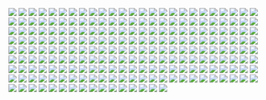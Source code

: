 ![](http://www.placehold.it/200/814CCC/ffffff&text=1C%20Enterprise)
![](http://www.placehold.it/200/E8274B/ffffff&text=ABAP)
![](http://www.placehold.it/200/B9D9FF/ffffff&text=AGS%20Script)
![](http://www.placehold.it/200/E6EFBB/ffffff&text=AMPL)
![](http://www.placehold.it/200/9DC3FF/ffffff&text=ANTLR)
![](http://www.placehold.it/200/2ACCA8/ffffff&text=API%20Blueprint)
![](http://www.placehold.it/200/5A8164/ffffff&text=APL)
![](http://www.placehold.it/200/6a40fd/ffffff&text=ASP)
![](http://www.placehold.it/200/1ac620/ffffff&text=ATS)
![](http://www.placehold.it/200/882B0F/ffffff&text=ActionScript)
![](http://www.placehold.it/200/02f88c/ffffff&text=Ada)
![](http://www.placehold.it/200/315665/ffffff&text=Agda)
![](http://www.placehold.it/200/64C800/ffffff&text=Alloy)
![](http://www.placehold.it/200/101F1F/ffffff&text=AppleScript)
![](http://www.placehold.it/200/aa2afe/ffffff&text=Arc)
![](http://www.placehold.it/200/bd79d1/ffffff&text=Arduino)
![](http://www.placehold.it/200/a957b0/ffffff&text=AspectJ)
![](http://www.placehold.it/200/6E4C13/ffffff&text=Assembly)
![](http://www.placehold.it/200/6594b9/ffffff&text=AutoHotkey)
![](http://www.placehold.it/200/1C3552/ffffff&text=AutoIt)
![](http://www.placehold.it/200/C1F12E/ffffff&text=Batchfile)
![](http://www.placehold.it/200/cd6400/ffffff&text=BlitzMax)
![](http://www.placehold.it/200/d4bec1/ffffff&text=Boo)
![](http://www.placehold.it/200/2F2530/ffffff&text=Brainfuck)
![](http://www.placehold.it/200/555555/ffffff&text=C)
![](http://www.placehold.it/200/178600/ffffff&text=C%23)
![](http://www.placehold.it/200/f34b7d/ffffff&text=C%2B%2B)
![](http://www.placehold.it/200/563d7c/ffffff&text=CSS)
![](http://www.placehold.it/200/dfa535/ffffff&text=Ceylon)
![](http://www.placehold.it/200/8dc63f/ffffff&text=Chapel)
![](http://www.placehold.it/200/ccccff/ffffff&text=Cirru)
![](http://www.placehold.it/200/db901e/ffffff&text=Clarion)
![](http://www.placehold.it/200/3F85AF/ffffff&text=Clean)
![](http://www.placehold.it/200/E4E6F3/ffffff&text=Click)
![](http://www.placehold.it/200/db5855/ffffff&text=Clojure)
![](http://www.placehold.it/200/244776/ffffff&text=CoffeeScript)
![](http://www.placehold.it/200/ed2cd6/ffffff&text=ColdFusion)
![](http://www.placehold.it/200/3fb68b/ffffff&text=Common%20Lisp)
![](http://www.placehold.it/200/B0CE4E/ffffff&text=Component%20Pascal)
![](http://www.placehold.it/200/776791/ffffff&text=Crystal)
![](http://www.placehold.it/200/3A4E3A/ffffff&text=Cuda)
![](http://www.placehold.it/200/ba595e/ffffff&text=D)
![](http://www.placehold.it/200/447265/ffffff&text=DM)
![](http://www.placehold.it/200/00B4AB/ffffff&text=Dart)
![](http://www.placehold.it/200/003a52/ffffff&text=DataWeave)
![](http://www.placehold.it/200/cca760/ffffff&text=Dogescript)
![](http://www.placehold.it/200/6c616e/ffffff&text=Dylan)
![](http://www.placehold.it/200/ccce35/ffffff&text=E)
![](http://www.placehold.it/200/8a1267/ffffff&text=ECL)
![](http://www.placehold.it/200/a78649/ffffff&text=EQ)
![](http://www.placehold.it/200/946d57/ffffff&text=Eiffel)
![](http://www.placehold.it/200/6e4a7e/ffffff&text=Elixir)
![](http://www.placehold.it/200/60B5CC/ffffff&text=Elm)
![](http://www.placehold.it/200/c065db/ffffff&text=Emacs%20Lisp)
![](http://www.placehold.it/200/FFF4F3/ffffff&text=EmberScript)
![](http://www.placehold.it/200/B83998/ffffff&text=Erlang)
![](http://www.placehold.it/200/b845fc/ffffff&text=F%23)
![](http://www.placehold.it/200/88ccff/ffffff&text=FLUX)
![](http://www.placehold.it/200/636746/ffffff&text=Factor)
![](http://www.placehold.it/200/7b9db4/ffffff&text=Fancy)
![](http://www.placehold.it/200/14253c/ffffff&text=Fantom)
![](http://www.placehold.it/200/341708/ffffff&text=Forth)
![](http://www.placehold.it/200/4d41b1/ffffff&text=Fortran)
![](http://www.placehold.it/200/0050b2/ffffff&text=FreeMarker)
![](http://www.placehold.it/200/00cafe/ffffff&text=Frege)
![](http://www.placehold.it/200/8fb200/ffffff&text=Game%20Maker%20Language)
![](http://www.placehold.it/200/fb855d/ffffff&text=Genie)
![](http://www.placehold.it/200/5B2063/ffffff&text=Gherkin)
![](http://www.placehold.it/200/e4cc98/ffffff&text=Glyph)
![](http://www.placehold.it/200/f0a9f0/ffffff&text=Gnuplot)
![](http://www.placehold.it/200/375eab/ffffff&text=Go)
![](http://www.placehold.it/200/88562A/ffffff&text=Golo)
![](http://www.placehold.it/200/82937f/ffffff&text=Gosu)
![](http://www.placehold.it/200/79aa7a/ffffff&text=Grammatical%20Framework)
![](http://www.placehold.it/200/e69f56/ffffff&text=Groovy)
![](http://www.placehold.it/200/e34c26/ffffff&text=HTML)
![](http://www.placehold.it/200/878787/ffffff&text=Hack)
![](http://www.placehold.it/200/0e60e3/ffffff&text=Harbour)
![](http://www.placehold.it/200/5e5086/ffffff&text=Haskell)
![](http://www.placehold.it/200/df7900/ffffff&text=Haxe)
![](http://www.placehold.it/200/7790B2/ffffff&text=Hy)
![](http://www.placehold.it/200/a3522f/ffffff&text=IDL)
![](http://www.placehold.it/200/a9188d/ffffff&text=Io)
![](http://www.placehold.it/200/078193/ffffff&text=Ioke)
![](http://www.placehold.it/200/FEFE00/ffffff&text=Isabelle)
![](http://www.placehold.it/200/9EEDFF/ffffff&text=J)
![](http://www.placehold.it/200/40d47e/ffffff&text=JSONiq)
![](http://www.placehold.it/200/b07219/ffffff&text=Java)
![](http://www.placehold.it/200/f1e05a/ffffff&text=JavaScript)
![](http://www.placehold.it/200/843179/ffffff&text=Jolie)
![](http://www.placehold.it/200/a270ba/ffffff&text=Julia)
![](http://www.placehold.it/200/DA5B0B/ffffff&text=Jupyter%20Notebook)
![](http://www.placehold.it/200/28431f/ffffff&text=KRL)
![](http://www.placehold.it/200/F18E33/ffffff&text=Kotlin)
![](http://www.placehold.it/200/185619/ffffff&text=LLVM)
![](http://www.placehold.it/200/cc9900/ffffff&text=LOLCODE)
![](http://www.placehold.it/200/3d9970/ffffff&text=LSL)
![](http://www.placehold.it/200/999999/ffffff&text=Lasso)
![](http://www.placehold.it/200/DBCA00/ffffff&text=Lex)
![](http://www.placehold.it/200/499886/ffffff&text=LiveScript)
![](http://www.placehold.it/200/652B81/ffffff&text=LookML)
![](http://www.placehold.it/200/000080/ffffff&text=Lua)
![](http://www.placehold.it/200/00a6a6/ffffff&text=MAXScript)
![](http://www.placehold.it/200/62A8D6/ffffff&text=MQL4)
![](http://www.placehold.it/200/4A76B8/ffffff&text=MQL5)
![](http://www.placehold.it/200/b7e1f4/ffffff&text=MTML)
![](http://www.placehold.it/200/427819/ffffff&text=Makefile)
![](http://www.placehold.it/200/f97732/ffffff&text=Mask)
![](http://www.placehold.it/200/e16737/ffffff&text=Matlab)
![](http://www.placehold.it/200/c4a79c/ffffff&text=Max)
![](http://www.placehold.it/200/ff2b2b/ffffff&text=Mercury)
![](http://www.placehold.it/200/007800/ffffff&text=Meson)
![](http://www.placehold.it/200/8f14e9/ffffff&text=Metal)
![](http://www.placehold.it/200/c7a938/ffffff&text=Mirah)
![](http://www.placehold.it/200/28431f/ffffff&text=NCL)
![](http://www.placehold.it/200/990000/ffffff&text=Nearley)
![](http://www.placehold.it/200/3d3c6e/ffffff&text=Nemerle)
![](http://www.placehold.it/200/0aa0ff/ffffff&text=NetLinx)
![](http://www.placehold.it/200/747faa/ffffff&text=NetLinx%2BERB)
![](http://www.placehold.it/200/ff6375/ffffff&text=NetLogo)
![](http://www.placehold.it/200/87AED7/ffffff&text=NewLisp)
![](http://www.placehold.it/200/37775b/ffffff&text=Nim)
![](http://www.placehold.it/200/009917/ffffff&text=Nit)
![](http://www.placehold.it/200/7e7eff/ffffff&text=Nix)
![](http://www.placehold.it/200/c9df40/ffffff&text=Nu)
![](http://www.placehold.it/200/3be133/ffffff&text=OCaml)
![](http://www.placehold.it/200/438eff/ffffff&text=Objective-C)
![](http://www.placehold.it/200/6866fb/ffffff&text=Objective-C%2B%2B)
![](http://www.placehold.it/200/ff0c5a/ffffff&text=Objective-J)
![](http://www.placehold.it/200/cabbff/ffffff&text=Omgrofl)
![](http://www.placehold.it/200/f7ede0/ffffff&text=Opal)
![](http://www.placehold.it/200/cdd0e3/ffffff&text=Oxygene)
![](http://www.placehold.it/200/fab738/ffffff&text=Oz)
![](http://www.placehold.it/200/7055b5/ffffff&text=P4)
![](http://www.placehold.it/200/dbb284/ffffff&text=PAWN)
![](http://www.placehold.it/200/4F5D95/ffffff&text=PHP)
![](http://www.placehold.it/200/dad8d8/ffffff&text=PLSQL)
![](http://www.placehold.it/200/cc0000/ffffff&text=Pan)
![](http://www.placehold.it/200/6600cc/ffffff&text=Papyrus)
![](http://www.placehold.it/200/f3ca0a/ffffff&text=Parrot)
![](http://www.placehold.it/200/E3F171/ffffff&text=Pascal)
![](http://www.placehold.it/200/C76F5B/ffffff&text=Pep8)
![](http://www.placehold.it/200/0298c3/ffffff&text=Perl)
![](http://www.placehold.it/200/0000fb/ffffff&text=Perl%206)
![](http://www.placehold.it/200/fcd7de/ffffff&text=PigLatin)
![](http://www.placehold.it/200/005390/ffffff&text=Pike)
![](http://www.placehold.it/200/d80074/ffffff&text=PogoScript)
![](http://www.placehold.it/200/da291c/ffffff&text=PostScript)
![](http://www.placehold.it/200/8f0f8d/ffffff&text=PowerBuilder)
![](http://www.placehold.it/200/012456/ffffff&text=PowerShell)
![](http://www.placehold.it/200/0096D8/ffffff&text=Processing)
![](http://www.placehold.it/200/74283c/ffffff&text=Prolog)
![](http://www.placehold.it/200/7fa2a7/ffffff&text=Propeller%20Spin)
![](http://www.placehold.it/200/302B6D/ffffff&text=Puppet)
![](http://www.placehold.it/200/5a6986/ffffff&text=PureBasic)
![](http://www.placehold.it/200/1D222D/ffffff&text=PureScript)
![](http://www.placehold.it/200/3572A5/ffffff&text=Python)
![](http://www.placehold.it/200/44a51c/ffffff&text=QML)
![](http://www.placehold.it/200/198CE7/ffffff&text=R)
![](http://www.placehold.it/200/77d9fb/ffffff&text=RAML)
![](http://www.placehold.it/200/665a4e/ffffff&text=RUNOFF)
![](http://www.placehold.it/200/22228f/ffffff&text=Racket)
![](http://www.placehold.it/200/9d5200/ffffff&text=Ragel)
![](http://www.placehold.it/200/fffaa0/ffffff&text=Rascal)
![](http://www.placehold.it/200/358a5b/ffffff&text=Rebol)
![](http://www.placehold.it/200/f50000/ffffff&text=Red)
![](http://www.placehold.it/200/ff7f7f/ffffff&text=Ren'Py)
![](http://www.placehold.it/200/0e60e3/ffffff&text=Ring)
![](http://www.placehold.it/200/ecdebe/ffffff&text=Roff)
![](http://www.placehold.it/200/cc0088/ffffff&text=Rouge)
![](http://www.placehold.it/200/701516/ffffff&text=Ruby)
![](http://www.placehold.it/200/dea584/ffffff&text=Rust)
![](http://www.placehold.it/200/B34936/ffffff&text=SAS)
![](http://www.placehold.it/200/3F3F3F/ffffff&text=SQF)
![](http://www.placehold.it/200/348a34/ffffff&text=SRecode%20Template)
![](http://www.placehold.it/200/646464/ffffff&text=SaltStack)
![](http://www.placehold.it/200/c22d40/ffffff&text=Scala)
![](http://www.placehold.it/200/1e4aec/ffffff&text=Scheme)
![](http://www.placehold.it/200/0579aa/ffffff&text=Self)
![](http://www.placehold.it/200/89e051/ffffff&text=Shell)
![](http://www.placehold.it/200/120F14/ffffff&text=Shen)
![](http://www.placehold.it/200/007eff/ffffff&text=Slash)
![](http://www.placehold.it/200/596706/ffffff&text=Smalltalk)
![](http://www.placehold.it/200/5c7611/ffffff&text=SourcePawn)
![](http://www.placehold.it/200/800000/ffffff&text=Squirrel)
![](http://www.placehold.it/200/b2011d/ffffff&text=Stan)
![](http://www.placehold.it/200/dc566d/ffffff&text=Standard%20ML)
![](http://www.placehold.it/200/46390b/ffffff&text=SuperCollider)
![](http://www.placehold.it/200/ffac45/ffffff&text=Swift)
![](http://www.placehold.it/200/DAE1C2/ffffff&text=SystemVerilog)
![](http://www.placehold.it/200/A0AA87/ffffff&text=TI%20Program)
![](http://www.placehold.it/200/e4cc98/ffffff&text=Tcl)
![](http://www.placehold.it/200/3D6117/ffffff&text=TeX)
![](http://www.placehold.it/200/00004c/ffffff&text=Terra)
![](http://www.placehold.it/200/cf142b/ffffff&text=Turing)
![](http://www.placehold.it/200/2b7489/ffffff&text=TypeScript)
![](http://www.placehold.it/200/a54c4d/ffffff&text=UnrealScript)
![](http://www.placehold.it/200/adb2cb/ffffff&text=VHDL)
![](http://www.placehold.it/200/fbe5cd/ffffff&text=Vala)
![](http://www.placehold.it/200/b2b7f8/ffffff&text=Verilog)
![](http://www.placehold.it/200/199f4b/ffffff&text=Vim%20script)
![](http://www.placehold.it/200/945db7/ffffff&text=Visual%20Basic)
![](http://www.placehold.it/200/1F1F1F/ffffff&text=Volt)
![](http://www.placehold.it/200/2c3e50/ffffff&text=Vue)
![](http://www.placehold.it/200/04133b/ffffff&text=WebAssembly)
![](http://www.placehold.it/200/4B6BEF/ffffff&text=X10)
![](http://www.placehold.it/200/99DA07/ffffff&text=XC)
![](http://www.placehold.it/200/5232e7/ffffff&text=XQuery)
![](http://www.placehold.it/200/EB8CEB/ffffff&text=XSLT)
![](http://www.placehold.it/200/4B6C4B/ffffff&text=Yacc)
![](http://www.placehold.it/200/118f9e/ffffff&text=Zephir)
![](http://www.placehold.it/200/913960/ffffff&text=eC)
![](http://www.placehold.it/200/94B0C7/ffffff&text=nesC)
![](http://www.placehold.it/200/b0b77e/ffffff&text=ooc)
![](http://www.placehold.it/200/7582D1/ffffff&text=wisp)
![](http://www.placehold.it/200/403a40/ffffff&text=xBase)
